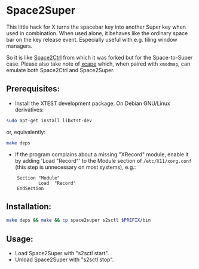 # Space2Super

This little hack for X turns the spacebar key into another Super key when used in combination.
When used alone, it behaves like the ordinary space bar on the key release event.
Especially useful with e.g. tiling window managers.

So it is like [Space2Ctrl](https://github.com/r0adrunner/Space2Ctrl) from which it was forked
but for the Space-to-Super case.
Please also take note of [xcape](https://github.com/alols/xcape) which, when paired with `xmodmap`,
can emulate both Space2Ctrl and Space2Super.


## Prerequisites:
* Install the XTEST development package. On Debian GNU/Linux derivatives:
```bash
sudo apt-get install libxtst-dev
```
or, equivalently:
```bash
make deps
```
* If the program complains about a missing "XRecord" module, enable it by adding 'Load "Record"'
to the Module section of ``/etc/X11/xorg.conf`` (this step is unnecessary on most systems), e.g.:
```
    Section "Module"
            Load  "Record"
    EndSection
```

## Installation:
```bash
make deps && make && cp space2super s2sctl $PREFIX/bin
```

## Usage:
* Load Space2Super with "s2sctl start".
* Unload Space2Super with "s2sctl stop".
